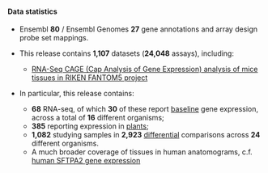 #### Data statistics

- Ensembl **80** / Ensembl Genomes **27** gene annotations and array design probe set mappings.
- This release contains **1,107** datasets (**24,048** assays), including:
    - [RNA-Seq CAGE (Cap Analysis of Gene Expression) analysis of mice tissues in RIKEN FANTOM5 project](https://www.ebi.ac.uk/gxa/experiments/E-MTAB-3579)

- In particular, this release contains:
    - **68** RNA-seq, of which **30** of these report [baseline](https://www.ebi.ac.uk/gxa/baseline/experiments) gene expression, across a total of **16** different organisms;
    - **385** reporting expression in [plants](https://www.ebi.ac.uk/gxa/plant/experiments);
    - **1,082** studying samples in **2,923** [differential](https://www.ebi.ac.uk/gxa/help/index.html#differential-expression) comparisons across **24** different organisms.
    - A much broader coverage of tissues in human anatomograms, c.f. [human SFTPA2 gene expression](https://www.ebi.ac.uk/gxa/genes/ENSG00000185303)